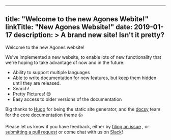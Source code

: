
---
title: "Welcome to the new Agones Webite!"
linkTitle: "New Agones Website!"
date: 2019-01-17
description: >
  A brand new site! Isn't it pretty?
---

Welcome to the new Agones website!

We've implemented a new website, to enable lots of new functionality that we're hoping to
take advantage of now and in the future:

- Ability to support multiple languages
- Able to write documentation for new features, but keep them hidden until they are released.
- Search!
- Pretty Pictures! 😊
- Easy access to older versions of the documentation

Big thanks to [Hugo](https://gohugo.io) for being the static site generator, and the
[docsy](https://github.com/google/docsy) team for the core documentation theme 👍

Please let us know if you have feedback, either by [filing an issue](https://github.com/GoogleCloudPlatform/agones/issues)
, or [submitting a pull request](https://github.com/GoogleCloudPlatform/agones/pulls) or come chat with us
on [Slack](https://join.slack.com/t/agones/shared_invite/enQtMzE5NTE0NzkyOTk1LWQ2ZmY1Mjc4ZDQ4NDJhOGYxYTY2NTY0NjUwNjliYzVhMWFjYjMxM2RlMjg3NGU0M2E0YTYzNDIxNDMyZGNjMjU)! 